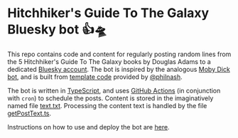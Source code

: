 # Hitchhiker's Guide To The Galaxy Bluesky bot 👍🛸

This repo contains code and content for regularly posting random lines from the 5 Hitchhiker's Guide To The Galaxy books by Douglas Adams to a dedicated [Bluesky account](https://bsky.app/profile/whalepetunias.bsky.social). The bot is inspired by the analogous [Moby Dick bot](https://bsky.app/profile/mobydickatsea.bsky.social), and is built from [template code](https://github.com/philnash/bsky-bot) provided by [@philnash](https://github.com/philnash).

The bot is written in [TypeScript](https://www.typescriptlang.org/), and uses [GitHub Actions](https://docs.github.com/en/actions) (in conjunction with `cron`) to schedule the posts. Content is stored in the imaginatively named file [text.txt](https://github.com/josephwb/whalepetunians/blob/main/text.txt). Processing the content text is handled by the file [getPostText.ts](https://github.com/josephwb/whalepetunians/blob/main/src/lib/getPostText.ts).

Instructions on how to use and deploy the bot are [here](https://github.com/josephwb/whalepetunians/blob/main/Instructions.md).
